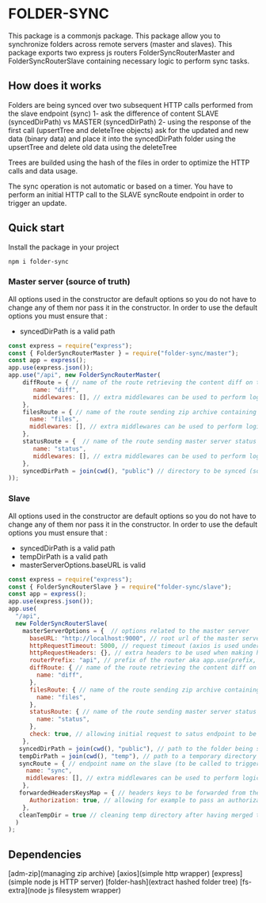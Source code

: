 # FOLDER-SYNC

This package is a commonjs package.
This package allow you to synchronize folders across remote servers (master and slaves).
This package exports two express js routers FolderSyncRouterMaster and FolderSyncRouterSlave containing necessary logic to perform sync tasks.

## How does it works

Folders are being synced over two subsequent HTTP calls performed from the slave endpoint (sync)
1- ask the difference of content SLAVE (syncedDirPath) vs MASTER (syncedDirPath)
2- using the response of the first call (upsertTree and deleteTree objects) ask for the updated and new data (binary data) and place it into the syncedDirPath folder using the upsertTree and delete old data using the deleteTree 

Trees are builded using the hash of the files in order to optimize the HTTP calls and data usage.

The sync operation is not automatic or based on a timer. You have to perform an initial HTTP call to the SLAVE syncRoute endpoint in order to trigger an update.

## Quick start

Install the package in your project

```bash
npm i folder-sync
```

### Master server (source of truth)

All options used in the constructor are default options so you do not have to change any of them nor pass it in the constructor.
In order to use the default options you must ensure that :
- syncedDirPath is a valid path


```js
const express = require("express");
const { FolderSyncRouterMaster } = require("folder-sync/master");
const app = express();
app.use(express.json());
app.use("/api", new FolderSyncRouterMaster(
    diffRoute = { // name of the route retrieving the content diff on the master server vs slave server
       name: "diff",
       middlewares: [], // extra middlewares can be used to perform logic before calling the endpoint (logging ? )
    },
    filesRoute = { // name of the route sending zip archive containing updated and new files on the master server vs slave server
      name: "files",
      middlewares: [], // extra middlewares can be used to perform logic before calling the endpoint  (logging ? )
    },
    statusRoute = {  // name of the route sending master server status and performing a check of configuration between slave and master
       name: "status",
       middlewares: [], // extra middlewares can be used to perform logic before calling the endpoint (logging ? )
    },
    syncedDirPath = join(cwd(), "public") // directory to be synced (source of truth - the content of this directory will be copied to the slave(s) syncedDirPath dirtectorie(s)) 
));
```

### Slave

All options used in the constructor are default options so you do not have to change any of them nor pass it in the constructor.
In order to use the default options you must ensure that :
- syncedDirPath is a valid path
- tempDirPath is a valid path
- masterServerOptions.baseURL is valid

```js
const express = require("express");
const { FolderSyncRouterSlave } = require("folder-sync/slave");
const app = express();
app.use(express.json());
app.use(
  "/api",
  new FolderSyncRouterSlave(
    masterServerOptions = {  // options related to the master server
      baseURL: "http://localhost:9000", // root url of the master server instance
      httpRequestTimeout: 5000, // request timeout (axios is used underneath to perform http calls from the slave router to the master router and ask for data)
      httpRequestHeaders: {}, // extra headers to be used when making http calls to the master server instance 
      routerPrefix: "api", // prefix of the router aka app.use(prefix, FolderSyncRouterMaster)
      diffRoute: { // name of the route retrieving the content diff on the master server vs slave server
        name: "diff",
      },
      filesRoute: { // name of the route sending zip archive containing updated and new files on the master server vs slave server
        name: "files",
      },
      statusRoute: { // name of the route sending master server status and performing a check of configuration between slave and master
        name: "status",
      },
      check: true, // allowing initial request to satus endpoint to be disabled (request is performed at server runtime could be disabled in production environement for example)
    },
   syncedDirPath = join(cwd(), "public"), // path to the folder being synchronized on the slave
   tempDirPath = join(cwd(), "temp"), // path to a temporary directory to store zip files before merging them into the synchronized directory on the slave
   syncRoute = { // endpoint name on the slave (to be called to trigger the syncronization process)
     name: "sync",
     middlewares: [], // extra middlewares can be used to perform logic before calling the endpoint (logging ? )
    },
   forwardedHeadersKeysMap = { // headers keys to be forwarded from the original request when performing http calls to the master api 
      Authorization: true, // allowing for example to pass an authorization headers content for authentication/authorization purposes
    },
   cleanTempDir = true // cleaning temp directory after having merged the content to the syncronized folder
  )
);
```


## Dependencies 

[adm-zip](managing zip archive)
[axios](simple http wrapper)
[express](simple node js HTTP server)
[folder-hash](extract hashed folder tree)
[fs-extra](node js filesystem wrapper)
